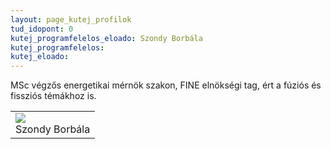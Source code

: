 ```yaml
---
layout: page_kutej_profilok
tud_idopont: 0
kutej_programfelelos_eloado: Szondy Borbála
kutej_programfelelos: 
kutej_eloado: 
---
```


MSc végzős energetikai mérnök szakon, FINE elnökségi tag, ért a fúziós és fissziós témákhoz is.


 <table class="picture">
<tr>
<td>

<div class="gallery">
    <img src="images/szondy_borbala.jpg" max-width="250" max-height="200">
  <div class="desc">Szondy Borbála</div>
</div>

</td>
</tr>
</table>
